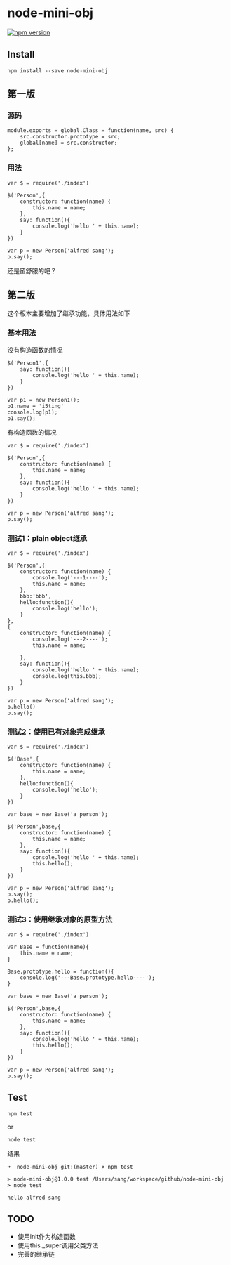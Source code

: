 node-mini-obj
=============

[![npm version](https://badge.fury.io/js/node-mini-obj.svg)](http://badge.fury.io/js/node-mini-obj)

## Install

```
npm install --save node-mini-obj
```

## 第一版

### 源码

```
module.exports = global.Class = function(name, src) { 
	src.constructor.prototype = src; 
	global[name] = src.constructor; 
}; 
```

### 用法

```
var $ = require('./index')

$('Person',{
    constructor: function(name) { 
        this.name = name;
    }, 
    say: function(){
        console.log('hello ' + this.name);
    }
})

var p = new Person('alfred sang');
p.say();
```


还是蛮舒服的吧？

## 第二版

这个版本主要增加了继承功能，具体用法如下

### 基本用法

没有构造函数的情况

```
$('Person1',{
	say: function(){
		console.log('hello ' + this.name);
	}
})

var p1 = new Person1();
p1.name = 'i5ting'
console.log(p1);
p1.say();
```

有构造函数的情况

```
var $ = require('./index')

$('Person',{
	constructor: function(name) { 
		this.name = name;
	}, 
	say: function(){
		console.log('hello ' + this.name);
	}
})

var p = new Person('alfred sang');
p.say();
```

### 测试1：plain object继承

```
var $ = require('./index')

$('Person',{
	constructor: function(name) { 
		console.log('---1----');
		this.name = name;
	}, 
	bbb:'bbb',
	hello:function(){
		console.log('hello');
	}
},
{
	constructor: function(name) { 
		console.log('---2----');
		this.name = name;
	
	}, 
	say: function(){
		console.log('hello ' + this.name);
		console.log(this.bbb);
	}
})

var p = new Person('alfred sang');
p.hello()
p.say();
```


### 测试2：使用已有对象完成继承

```
var $ = require('./index')

$('Base',{
	constructor: function(name) { 
		this.name = name;
	},
	hello:function(){
		console.log('hello');
	}
})

var base = new Base('a person');

$('Person',base,{
	constructor: function(name) { 
		this.name = name;
	}, 
	say: function(){
		console.log('hello ' + this.name);
		this.hello();
	}
})

var p = new Person('alfred sang');
p.say();
p.hello();
```


### 测试3：使用继承对象的原型方法

```
var $ = require('./index')

var Base = function(name){
	this.name = name;
}

Base.prototype.hello = function(){
	console.log('---Base.prototype.hello----');
}

var base = new Base('a person');

$('Person',base,{
	constructor: function(name) { 
		this.name = name;
	}, 
	say: function(){
		console.log('hello ' + this.name);
		this.hello();
	}
})

var p = new Person('alfred sang');
p.say();
```



## Test

	npm test

or 

	node test
	
结果

```
➜  node-mini-obj git:(master) ✗ npm test

> node-mini-obj@1.0.0 test /Users/sang/workspace/github/node-mini-obj
> node test

hello alfred sang
```

## TODO

- 使用init作为构造函数
- 使用this._super调用父类方法
- 完善的继承链

